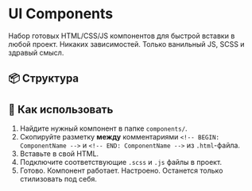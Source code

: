 # UI Components

Набор готовых HTML/CSS/JS компонентов для быстрой вставки в любой проект. Никаких зависимостей. Только ванильный JS, SCSS и здравый смысл.

## 📦 Структура

## 🚀 Как использовать

1. Найдите нужный компонент в папке `components/`.
2. Скопируйте разметку **между** комментариями `<!-- BEGIN: ComponentName -->` и `<!-- END: ComponentName -->` из `.html`-файла.
3. Вставьте в свой HTML.
4. Подключите соответствующие `.scss` и `.js` файлы в проект.
5. Готово. Компонент работает. Настроено. Останется только стилизовать под себя.
